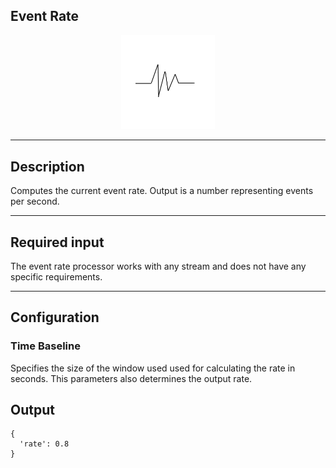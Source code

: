 <!--
  ~ Licensed to the Apache Software Foundation (ASF) under one or more
  ~ contributor license agreements.  See the NOTICE file distributed with
  ~ this work for additional information regarding copyright ownership.
  ~ The ASF licenses this file to You under the Apache License, Version 2.0
  ~ (the "License"); you may not use this file except in compliance with
  ~ the License.  You may obtain a copy of the License at
  ~
  ~    http://www.apache.org/licenses/LICENSE-2.0
  ~
  ~ Unless required by applicable law or agreed to in writing, software
  ~ distributed under the License is distributed on an "AS IS" BASIS,
  ~ WITHOUT WARRANTIES OR CONDITIONS OF ANY KIND, either express or implied.
  ~ See the License for the specific language governing permissions and
  ~ limitations under the License.
  ~
  -->

## Event Rate

<p align="center"> 
    <img src="icon.png" width="150px;" class="pe-image-documentation"/>
</p>

***

## Description
Computes the current event rate. Output is a number representing events per second.

***

## Required input
The event rate processor works with any stream and does not have any specific requirements.

***

## Configuration


### Time Baseline
Specifies the size of the window used used for calculating the rate in seconds. This parameters also determines the output rate.

## Output
```
{
  'rate': 0.8
}
```